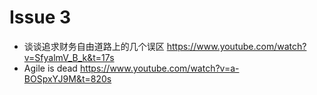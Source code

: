 # Issue 3

- 谈谈追求财务自由道路上的几个误区 https://www.youtube.com/watch?v=SfyalmV_B_k&t=17s
- Agile is dead https://www.youtube.com/watch?v=a-BOSpxYJ9M&t=820s
